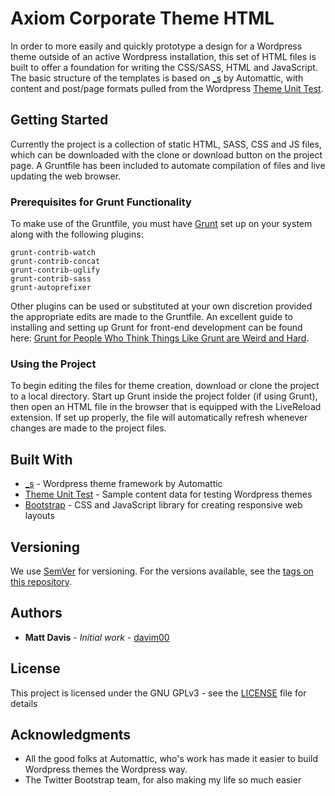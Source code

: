 # Axiom Corporate Theme HTML

In order to more easily and quickly prototype a design for a Wordpress theme outside of an active Wordpress installation, this set of HTML files is built to offer a foundation for writing the CSS/SASS, HTML and JavaScript. The basic structure of the templates is based on [_s](https://github.com/Automattic/_s) by Automattic, with content and post/page formats pulled from the Wordpress [Theme Unit Test](https://codex.wordpress.org/Theme_Unit_Test).

## Getting Started

Currently the project is a collection of static HTML, SASS, CSS and JS files, which can be downloaded with the clone or download button on the project page. A Gruntfile has been included to automate compilation of files and live updating the web browser.

### Prerequisites for Grunt Functionality

To make use of the Gruntfile, you must have [Grunt](https://gruntjs.com/) set up on your system along with the following plugins:

```
grunt-contrib-watch
grunt-contrib-concat
grunt-contrib-uglify
grunt-contrib-sass
grunt-autoprefixer
```
Other plugins can be used or substituted at your own discretion provided the appropriate edits are made to the Gruntfile. An excellent guide to installing and setting up Grunt for front-end development can be found here: [Grunt for People Who Think Things Like Grunt are Weird and Hard](https://24ways.org/2013/grunt-is-not-weird-and-hard/).

### Using the Project

To begin editing the files for theme creation, download or clone the project to a local directory. Start up Grunt inside the project folder (if using Grunt), then open an HTML file in the browser that is equipped with the LiveReload extension. If set up properly, the file will automatically refresh whenever changes are made to the project files.

## Built With

* [_s](https://github.com/Automattic/_s) - Wordpress theme framework by Automattic
* [Theme Unit Test](https://codex.wordpress.org/Theme_Unit_Test) - Sample content data for testing Wordpress themes
* [Bootstrap](https://getbootstrap.com) - CSS and JavaScript library for creating responsive web layouts

## Versioning

We use [SemVer](http://semver.org/) for versioning. For the versions available, see the [tags on this repository](https://github.com/davim00/axiomcorp-html/tags).

## Authors

* **Matt Davis** - *Initial work* - [davim00](https://github.com/davim00)

## License

This project is licensed under the GNU GPLv3 - see the [LICENSE](LICENSE) file for details

## Acknowledgments

* All the good folks at Automattic, who's work has made it easier to build Wordpress themes the Wordpress way.
* The Twitter Bootstrap team, for also making my life so much easier
